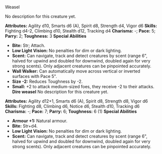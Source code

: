 Weasel

No description for this creature yet.

**Attributes:** Agility d10, Smarts d6 (A), Spirit d8, Strength d4,
Vigor d6
**Skills:** Fighting d4-2, Climbing d10, Stealth d12, Tracking d4
**Charisma:** -; **Pace:** 5; **Parry:** 2; **Toughness:** 3
**Special Abilities**
- **Bite:** Str; Attach.
- **Low Light Vision:** No penalties for dim or dark lighting.
- **Scent:** Can navigate, track and detect creatures by scent (range
6", halved for upwind and doubled for downwind, doubled again for very
strong scents). Only adjacent creatures can be pinpointed accurately.
- **Wall Walker:** Can automatically move across vertical or inverted
surfaces with Pace 5".
- **Size -2:** Reduces Toughness by -2.
- **Small:** +2 to attack medium-sized foes, they receive -2 to their
attacks.
**Dire weasel**
No description for this creature yet.

**Attributes:** Agility d12+1, Smarts d6 (A), Spirit d8, Strength d8,
Vigor d6
**Skills:** Fighting d8, Climbing d6, Notice d6, Stealth d10, Tracking
d6
**Charisma:** -; **Pace:** 7; **Parry:** 6; **Toughness:** 6 (1)
**Special Abilities**
- **Armour +1:** Natural armour.
- **Bite:** Str+d4.
- **Low Light Vision:** No penalties for dim or dark lighting.
- **Scent:** Can navigate, track and detect creatures by scent (range
6", halved for upwind and doubled for downwind, doubled again for very
strong scents). Only adjacent creatures can be pinpointed accurately.

